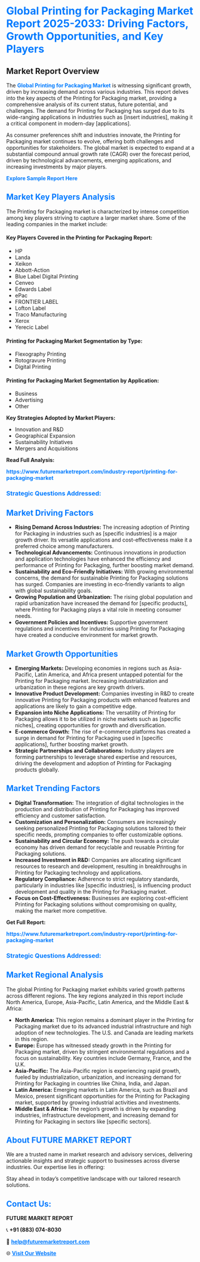 <h1 style="color: #007BFF;">Global Printing for Packaging Market Report 2025-2033: Driving Factors, Growth Opportunities, and Key Players</h1>

<section id="overview">
<h2>Market Report Overview</h2>
<p>The <a href="https://www.futuremarketreport.com/industry-report/printing-for-packaging-market" style="color: #007BFF; text-decoration: none;"><strong>Global Printing for Packaging Market</strong></a> is witnessing significant growth, driven by increasing demand across various industries. This report delves into the key aspects of the Printing for Packaging market, providing a comprehensive analysis of its current status, future potential, and challenges. The demand for Printing for Packaging has surged due to its wide-ranging applications in industries such as [insert industries], making it a critical component in modern-day [applications].</p>
<p>As consumer preferences shift and industries innovate, the Printing for Packaging market continues to evolve, offering both challenges and opportunities for stakeholders. The global market is expected to expand at a substantial compound annual growth rate (CAGR) over the forecast period, driven by technological advancements, emerging applications, and increasing investments by major players.</p>
</section>

<section id="overview">
<p><a href="https://www.futuremarketreport.com/request-sample/reportId=51134" style="color: #007BFF; text-decoration: none;"><strong>Explore Sample Report Here</strong></a></p>
</section>

<section id="key-players">
<h2 style="color: #007BFF;">Market Key Players Analysis</h2>
<p>The Printing for Packaging market is characterized by intense competition among key players striving to capture a larger market share. Some of the leading companies in the market include:</p>
<h4>Key Players Covered in the Printing for Packaging Report:</h4>
<ul><li>HP</li><li>Landa</li><li>Xeikon</li><li>Abbott-Action</li><li>Blue Label Digital Printing</li><li>Cenveo</li><li>Edwards Label</li><li>ePac</li><li>FRONTIER LABEL</li><li>Lofton Label</li><li>Traco Manufacturing</li><li>Xerox</li><li>Yerecic Label</li></ul>
<h4>Printing for Packaging Market Segmentation by Type:</h4>
<ul><li>Flexography Printing</li><li>Rotogravure Printing</li><li>Digital Printing</li></ul>

<h4>Printing for Packaging Market Segmentation by Application:</h4>
<ul><li>Business</li><li>Advertising</li><li>Other</li></ul>
<p><strong>Key Strategies Adopted by Market Players:</strong></p>
<ul>
<li>Innovation and R&D</li>
<li>Geographical Expansion</li>
<li>Sustainability Initiatives</li>
<li>Mergers and Acquisitions</li>
</ul>
</section>

<section>
<p><strong>Read Full Analysis: </strong></p><a href="https://www.futuremarketreport.com/industry-report/printing-for-packaging-market" style="color: #007BFF; text-decoration: none;"><strong>https://www.futuremarketreport.com/industry-report/printing-for-packaging-market</strong></a>
<h3 style="color: #007BFF;">Strategic Questions Addressed:</h3>
</section>

<section id="driving-factors">
<h2 style="color: #007BFF;">Market Driving Factors</h2>
<ul>
<li><strong>Rising Demand Across Industries:</strong> The increasing adoption of Printing for Packaging in industries such as [specific industries] is a major growth driver. Its versatile applications and cost-effectiveness make it a preferred choice among manufacturers.</li>
<li><strong>Technological Advancements:</strong> Continuous innovations in production and application technologies have enhanced the efficiency and performance of Printing for Packaging, further boosting market demand.</li>
<li><strong>Sustainability and Eco-Friendly Initiatives:</strong> With growing environmental concerns, the demand for sustainable Printing for Packaging solutions has surged. Companies are investing in eco-friendly variants to align with global sustainability goals.</li>
<li><strong>Growing Population and Urbanization:</strong> The rising global population and rapid urbanization have increased the demand for [specific products], where Printing for Packaging plays a vital role in meeting consumer needs.</li>
<li><strong>Government Policies and Incentives:</strong> Supportive government regulations and incentives for industries using Printing for Packaging have created a conducive environment for market growth.</li>
</ul>
</section>

<section id="growth-opportunities">
<h2 style="color: #007BFF;">Market Growth Opportunities</h2>
<ul>
<li><strong>Emerging Markets:</strong> Developing economies in regions such as Asia-Pacific, Latin America, and Africa present untapped potential for the Printing for Packaging market. Increasing industrialization and urbanization in these regions are key growth drivers.</li>
<li><strong>Innovative Product Development:</strong> Companies investing in R&D to create innovative Printing for Packaging products with enhanced features and applications are likely to gain a competitive edge.</li>
<li><strong>Expansion into Niche Applications:</strong> The versatility of Printing for Packaging allows it to be utilized in niche markets such as [specific niches], creating opportunities for growth and diversification.</li>
<li><strong>E-commerce Growth:</strong> The rise of e-commerce platforms has created a surge in demand for Printing for Packaging used in [specific applications], further boosting market growth.</li>
<li><strong>Strategic Partnerships and Collaborations:</strong> Industry players are forming partnerships to leverage shared expertise and resources, driving the development and adoption of Printing for Packaging products globally.</li>
</ul>
</section>

<section id="trending-factors">
<h2 style="color: #007BFF;">Market Trending Factors</h2>
<ul>
<li><strong>Digital Transformation:</strong> The integration of digital technologies in the production and distribution of Printing for Packaging has improved efficiency and customer satisfaction.</li>
<li><strong>Customization and Personalization:</strong> Consumers are increasingly seeking personalized Printing for Packaging solutions tailored to their specific needs, prompting companies to offer customizable options.</li>
<li><strong>Sustainability and Circular Economy:</strong> The push towards a circular economy has driven demand for recyclable and reusable Printing for Packaging solutions.</li>
<li><strong>Increased Investment in R&D:</strong> Companies are allocating significant resources to research and development, resulting in breakthroughs in Printing for Packaging technology and applications.</li>
<li><strong>Regulatory Compliance:</strong> Adherence to strict regulatory standards, particularly in industries like [specific industries], is influencing product development and quality in the Printing for Packaging market.</li>
<li><strong>Focus on Cost-Effectiveness:</strong> Businesses are exploring cost-efficient Printing for Packaging solutions without compromising on quality, making the market more competitive.</li>
</ul>
</section>

<section>
<p><strong>Get Full Report: </strong></p><a href="https://www.futuremarketreport.com/industry-report/printing-for-packaging-market" style="color: #007BFF; text-decoration: none;"><strong>https://www.futuremarketreport.com/industry-report/printing-for-packaging-market</strong></a>
<h3 style="color: #007BFF;">Strategic Questions Addressed:</h3>
</section>


<section id="regional-analysis">
<h2 style="color: #007BFF;">Market Regional Analysis</h2>
<p>The global Printing for Packaging market exhibits varied growth patterns across different regions. The key regions analyzed in this report include North America, Europe, Asia-Pacific, Latin America, and the Middle East & Africa:</p>
<ul>
<li><strong>North America:</strong> This region remains a dominant player in the Printing for Packaging market due to its advanced industrial infrastructure and high adoption of new technologies. The U.S. and Canada are leading markets in this region.</li>
<li><strong>Europe:</strong> Europe has witnessed steady growth in the Printing for Packaging market, driven by stringent environmental regulations and a focus on sustainability. Key countries include Germany, France, and the U.K.</li>
<li><strong>Asia-Pacific:</strong> The Asia-Pacific region is experiencing rapid growth, fueled by industrialization, urbanization, and increasing demand for Printing for Packaging in countries like China, India, and Japan.</li>
<li><strong>Latin America:</strong> Emerging markets in Latin America, such as Brazil and Mexico, present significant opportunities for the Printing for Packaging market, supported by growing industrial activities and investments.</li>
<li><strong>Middle East & Africa:</strong> The region’s growth is driven by expanding industries, infrastructure development, and increasing demand for Printing for Packaging in sectors like [specific sectors].</li>
</ul>
</section>

<footer>
<h2 style="color: #007BFF;">About FUTURE MARKET REPORT</h2>
<p>We are a trusted name in market research and advisory services, delivering actionable insights and strategic support to businesses across diverse industries. Our expertise lies in offering:</p>

<p>Stay ahead in today’s competitive landscape with our tailored research solutions.</p>

<h2 style="color: #007BFF;">Contact Us:</h2>
<p><strong>FUTURE MARKET REPORT</strong></p>
<p>📞 <strong>+91 (883) 074-8030</strong></p>
<p>📧 <strong><a href="mailto:help@futuremarketreport.com" style="color: #007BFF;">help@futuremarketreport.com</a></strong></p>
<p>🌐 <strong><a href="https://www.futuremarketreport.com/" style="color: #007BFF;">Visit Our Website</a></strong></p>
</footer>